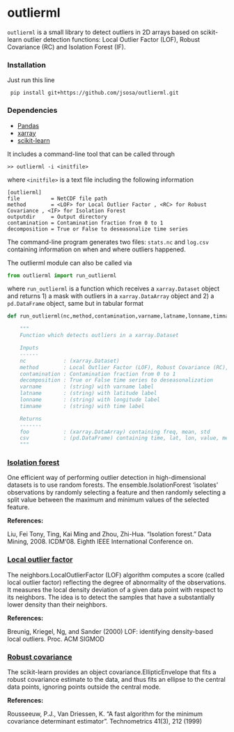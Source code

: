 # outlierml

`outlierml` is a small library to detect outliers in 2D arrays based on scikit-learn outlier detection functions: Local Outlier Factor (LOF), Robust Covariance (RC) and Isolation Forest (IF).

### Installation

Just run this line

``` pip install git+https://github.com/jsosa/outlierml.git```

### Dependencies

- [Pandas](https://pandas.pydata.org/)
- [xarray](http://xarray.pydata.org/en/stable/)
- [scikit-learn](http://scikit-learn.org/stable/)

It includes a command-line tool that can be called through

```>> outlierml -i <initfile>```

where `<initfile>` is a text file including the following information

```
[outlierml]
file          = NetCDF file path
method        = <LOF> for Local Outlier Factor , <RC> for Robust Covariance , <IF> for Isolation Forest
outputdir     = Output directory
contamination = Contamination fraction from 0 to 1
decomposition = True or False to deseasonalize time series
```

The command-line program generates two files: `stats.nc` and `log.csv` containing information on when and where outliers happened.

The outlierml module can also be called via

```python
from outlierml import run_outlierml
```

where `run_outlierml` is a function which receives a `xarray.Dataset` object and returns 1) a mask with outliers in a `xarray.DataArray` object and 2) a `pd.DataFrame` object, same but in tabular format

```python
def run_outlierml(nc,method,contamination,varname,latname,lonname,timname,decomposition=False):

    """
    Function which detects outliers in a xarray.Dataset

    Inputs
    ------
    nc            : (xarray.Dataset)
    method        : Local Outlier Factor (LOF), Robust Covariance (RC), Isolation Forest (IF)
    contamination : Contamination fraction from 0 to 1
    decomposition : True or False time series to deseasonalization
    varname       : (string) with varname label
    latname       : (string) with latitude label
    lonname       : (string) with longitude label
    timname       : (string) with time label

    Returns
    -------
    foo           : (xarray.DataArray) containing freq, mean, std
    csv           : (pd.DataFrame) containing time, lat, lon, value, mean, std
    """
 ```

### [Isolation forest](http://scikit-learn.org/stable/modules/generated/sklearn.ensemble.IsolationForest.html)
One efficient way of performing outlier detection in high-dimensional datasets
is to use random forests. The ensemble.IsolationForest ‘isolates’ observations
by randomly selecting a feature and then randomly selecting a split value between
the maximum and minimum values of the selected feature.

**References:**

Liu, Fei Tony, Ting, Kai Ming and Zhou, Zhi-Hua. “Isolation forest.” Data Mining, 2008.
ICDM‘08. Eighth IEEE International Conference on.

### [Local outlier factor](http://scikit-learn.org/stable/modules/generated/sklearn.neighbors.LocalOutlierFactor.html)
The neighbors.LocalOutlierFactor (LOF) algorithm computes a score (called local outlier factor)
reflecting the degree of abnormality of the observations. It measures the local density deviation
of a given data point with respect to its neighbors. The idea is to detect the samples that have
a substantially lower density than their neighbors.

**References:**

Breunig, Kriegel, Ng, and Sander (2000) LOF: identifying density-based local outliers.
Proc. ACM SIGMOD

### [Robust covariance](http://scikit-learn.org/stable/auto_examples/covariance/plot_mahalanobis_distances.html)
The scikit-learn provides an object covariance.EllipticEnvelope that fits a
robust covariance estimate to the data, and thus fits an ellipse to the central
data points, ignoring points outside the central mode.

**References:**

Rousseeuw, P.J., Van Driessen, K. “A fast algorithm for the minimum covariance determinant estimator”.
Technometrics 41(3), 212 (1999)
